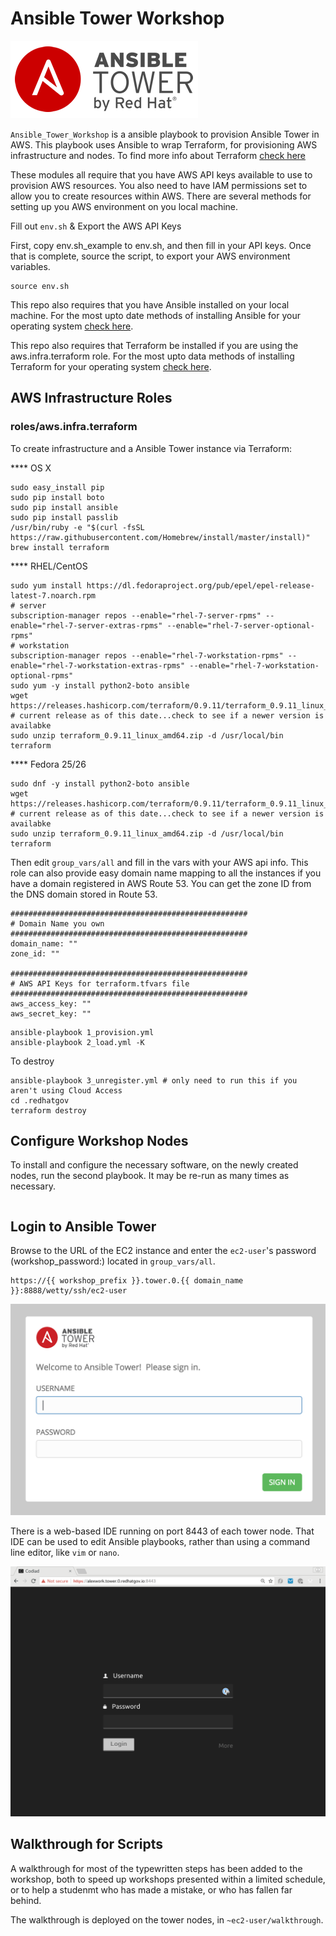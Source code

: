 # Ansible Tower Workshop

![ansible](img/Ansible-Tower-Logotype-Large-RGB-FullGrey-300x124.png)

`Ansible_Tower_Workshop` is a ansible playbook to provision Ansible Tower in AWS. This playbook uses Ansible to wrap Terraform, for provisioning AWS infrastructure and nodes. To find more info about Terraform [check here](https://www.terraform.io/docs/providers/aws/index.html)

These modules all require that you have AWS API keys available to use to provision AWS resources. You also need to have IAM permissions set to allow you to create resources within AWS. There are several methods for setting up you AWS environment on you local machine.

Fill out `env.sh` & Export the AWS API Keys

First, copy env.sh_example to env.sh, and then fill in your API keys.  Once that is complete, source the script, to export your AWS environment variables.

```
source env.sh
```

This repo also requires that you have Ansible installed on your local machine. For the most upto date methods of installing Ansible for your operating system [check here](http://docs.ansible.com/ansible/intro_installation.html).

This repo also requires that Terraform be installed if you are using the aws.infra.terraform role. For the most upto data methods of installing Terraform for your operating system [check here](https://www.terraform.io/downloads.html).



## AWS Infrastructure Roles


### roles/aws.infra.terraform

To create infrastructure and a Ansible Tower instance via Terraform:

**** OS X
```
sudo easy_install pip
sudo pip install boto
sudo pip install ansible
sudo pip install passlib
/usr/bin/ruby -e "$(curl -fsSL https://raw.githubusercontent.com/Homebrew/install/master/install)"
brew install terraform
```

**** RHEL/CentOS
```
sudo yum install https://dl.fedoraproject.org/pub/epel/epel-release-latest-7.noarch.rpm
# server
subscription-manager repos --enable="rhel-7-server-rpms" --enable="rhel-7-server-extras-rpms" --enable="rhel-7-server-optional-rpms"
# workstation
subscription-manager repos --enable="rhel-7-workstation-rpms" --enable="rhel-7-workstation-extras-rpms" --enable="rhel-7-workstation-optional-rpms"
sudo yum -y install python2-boto ansible
wget https://releases.hashicorp.com/terraform/0.9.11/terraform_0.9.11_linux_amd64.zip # current release as of this date...check to see if a newer version is availabke
sudo unzip terraform_0.9.11_linux_amd64.zip -d /usr/local/bin terraform
```

**** Fedora 25/26
```
sudo dnf -y install python2-boto ansible
wget https://releases.hashicorp.com/terraform/0.9.11/terraform_0.9.11_linux_amd64.zip # current release as of this date...check to see if a newer version is availabke
sudo unzip terraform_0.9.11_linux_amd64.zip -d /usr/local/bin terraform
```

Then edit `group_vars/all` and fill in the vars with your AWS api info. This role can also provide easy domain name mapping to all the instances if you have a domain registered in AWS Route 53.  You can get the zone ID from the DNS domain stored in Route 53.


```
#####################################################
# Domain Name you own
#####################################################
domain_name: ""
zone_id: ""

#####################################################
# AWS API Keys for terraform.tfvars file
#####################################################
aws_access_key: ""
aws_secret_key: ""
```

```
ansible-playbook 1_provision.yml  
ansible-playbook 2_load.yml -K
```

To destroy

```
ansible-playbook 3_unregister.yml # only need to run this if you aren't using Cloud Access
cd .redhatgov
terraform destroy
```

## Configure Workshop Nodes

To install and configure the necessary software, on the newly created nodes, run the second playbook.  It may be re-run as many times as necessary.

```
```

## Login to Ansible Tower

Browse to the URL of the EC2 instance and enter the `ec2-user`'s password (workshop_password:) located in `group_vars/all`. 

```
https://{{ workshop_prefix }}.tower.0.{{ domain_name }}:8888/wetty/ssh/ec2-user
```

![Tower Login](img/ansible-tower.png)

There is a web-based IDE running on port 8443 of each tower node.  That IDE can be used to edit Ansible playbooks, rather than using a command line editor, like `vim` or `nano`.

![Codiad Login](img/codiad.png)

## Walkthrough for Scripts

A walkthrough for most of the typewritten steps has been added to the workshop, both to speed up workshops presented within a limited schedule, or to help a studenmt who has made a mistake, or who has fallen far behind.

The walkthrough is deployed on the tower nodes, in `~ec2-user/walkthrough`.

